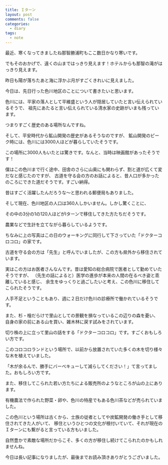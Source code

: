 ```yaml
---
title: Ｉターン
layout: post
comments: false
categories:
  - diary
tags:
  - note
---
```

最近、寒くなってきましたね那智勝浦町もここ数日かなり寒いです。

でもそのおかげで、遠くの山まではっきり見えます！ホテルからも那智の滝がはっきり見えます。

昨日も陽が落ちたあと海に浮かぶ月がすごくきれいに見えました。

今日は、先日行った色川地区のことについて書きたいと思います。

<amp-img src="/img/uploads/2009/11/i-turn-irogawa-1.jpg" alt="色川" width="400" height="300" layout="responsive"></amp-img>


色川には、平家の落人として平維盛という人が隠居していたと言い伝えられているそうで、
祖先にあたると言い伝えられている清水家の史跡がいまも残っています。

つまりすごく歴史のある場所なんですね。

そして、平安時代から鉱山開発の歴史があるそうなのですが、
鉱山開発のピーク時には、色川には3000人ほどが暮らしていたそうです。

<amp-img src="/img/uploads/2009/11/i-turn-irogawa-2.jpg" alt="色川遠景" width="400" height="300" layout="responsive"></amp-img>

この場所に3000人もいたとは驚きです。なんと、当時は映画館があったそうです！

僕はこの色川まで行く途中、田舎のさらに山奥にも関わらず、割と道が広くて変だなと感じたのですが、
古道を守る会の方のお話によると、昔人口が多かったのころにできた道だそうです。すごい納得。

昔はすごく活躍したんだろうな～と思われる郵便局もありました。

<amp-img src="/img/uploads/2009/11/i-turn-irogawa-3.jpg" alt="色川の郵便局" width="400" height="300" layout="responsive"></amp-img>

そして現在、色川地区の人口は360人しかいません。しかし驚くことに、

その中の3分の1の120人ほどがIターンで移住してきた方たちだそうです。

農業などで生計を立てながら暮らしているようです。

<amp-img src="/img/uploads/2009/11/i-turn-irogawa-4.jpg" alt="Dr.コロコロの家" width="400" height="300" layout="responsive"></amp-img>

ちなみに上の写真はこの日のウォーキングに同行して下さっていた「ドクターコロコロ」の家です。

古道を守る会の方は「先生」と呼んでいましたが、この方も県外から移住されています。

実はこの方はお医者さんなんです。昔は愛知の総合病院で医者として勤めていたそうですが、
（先生の話によると）医学の進歩が本来の人間の在るべき姿と乖離していると感じ、
余生をゆっくりと過ごしたいと考え、この色川に移住してこられたそうです。

人手不足ということもあり、週に２日だけ色川の診療所で働かれているそうです。

また、杉・檜だらけで里山としての景観を損なっているこの辺りの森を憂い、
自身の家の前にある山を買い、雑木林に戻す試みをされています。

<amp-img src="/img/uploads/2009/11/i-turn-irogawa-5.jpg" alt="Dr.コロコロ" width="400" height="300" layout="responsive"></amp-img>

切り株の上に立って里山の話をする「ドクターコロコロ」です。すごくおもしろい方です。

このコロコロランドという場所で、以前から放置されていた多くの木を切り様々な木を植えていました。

「木が余るんで、勝手にバーベキューして減らしてください！」て言ってました。おもしろい方です。

<amp-img src="/img/uploads/2009/11/i-turn-irogawa-6.jpg" alt="色川の販売所" width="400" height="300" layout="responsive"></amp-img>

また、移住してこられた若い方たちによる販売所のようなところが山の上にあります。

有機農法で作られた野菜・卵や、色川の特産でもある色川茶などが売られていました。

この色川という場所は古くから、士族の従者としてや炭鉱開発の働き手として移住されてきた人がいて、
移住というひとつの文化が根付いていて、それが現在のＩターンにも繋がると言っている方もいました。

自然豊かで素敵な場所だからこそ、多くの方が移住し続けてこられたのかもしれませんね。

今日は長い記事になりましたが、最後までお読み頂きありがとうございました。


 [1]: /img/uploads/2009/11/i-turn-irogawa-1.jpg
 [2]: /img/uploads/2009/11/i-turn-irogawa-2.jpg
 [3]: /img/uploads/2009/11/i-turn-irogawa-3.jpg
 [4]: /img/uploads/2009/11/i-turn-irogawa-4.jpg
 [5]: /img/uploads/2009/11/i-turn-irogawa-5.jpg
 [6]: /img/uploads/2009/11/i-turn-irogawa-6.jpg
